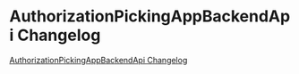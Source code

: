 # AuthorizationPickingAppBackendApi Changelog

[AuthorizationPickingAppBackendApi Changelog](https://github.com/spryker/AuthorizationPickingAppBackendApi/releases)
